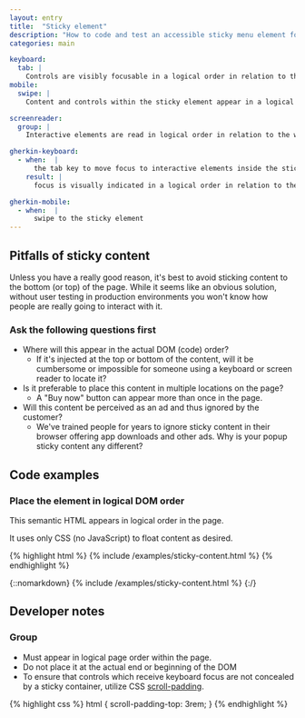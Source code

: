 ```yaml
---
layout: entry
title:  "Sticky element"
description: "How to code and test an accessible sticky menu element for Web"
categories: main

keyboard:
  tab: |
    Controls are visibly focusable in a logical order in relation to the whole page
mobile:
  swipe: |
    Content and controls within the sticky element appear in a logical order in relation to the whole page

screenreader:
  group: |
    Interactive elements are read in logical order in relation to the whole page

gherkin-keyboard: 
  - when:  |
      the tab key to move focus to interactive elements inside the sticky element
    result: |
      focus is visually indicated in a logical order in relation to the whole page

gherkin-mobile:
  - when:  |
      swipe to the sticky element
---
```


## Pitfalls of sticky content

Unless you have a really good reason, it's best to avoid sticking content to the bottom (or top) of the page. While it seems like an obvious solution, without user testing in production environments you won't know how people are really going to interact with it.

### Ask the following questions first

- Where will this appear in the actual DOM (code) order?
  - If it's injected at the top or bottom of the content, will it be cumbersome or impossible for someone using a keyboard or screen reader to locate it?
- Is it preferable to place this content in multiple locations on the page?
  - A "Buy now" button can appear more than once in the page.
- Will this content be perceived as an ad and thus ignored by the customer?
  - We've trained people for years to ignore sticky content in their browser offering app downloads and other ads. Why is your popup sticky content any different?

## Code examples

### Place the element in logical DOM order

This semantic HTML appears in logical order in the page. 

It uses only CSS (no JavaScript) to float content as desired.

{% highlight html %}
{% include /examples/sticky-content.html %}
{% endhighlight %}

{::nomarkdown}
<example>
{% include /examples/sticky-content.html %}
</example>
{:/}

## Developer notes

### Group

- Must appear in logical page order within the page.
- Do not place it at the actual end or beginning of the DOM
- To ensure that controls which receive keyboard focus are not concealed by a sticky container, utilize CSS [scroll-padding](https://developer.mozilla.org/en-US/docs/Web/CSS/scroll-padding).

{% highlight css %}
html { scroll-padding-top: 3rem; }
{% endhighlight %}

<script>
  document.documentElement.style.scrollPaddingTop = "5rem";
</script>


